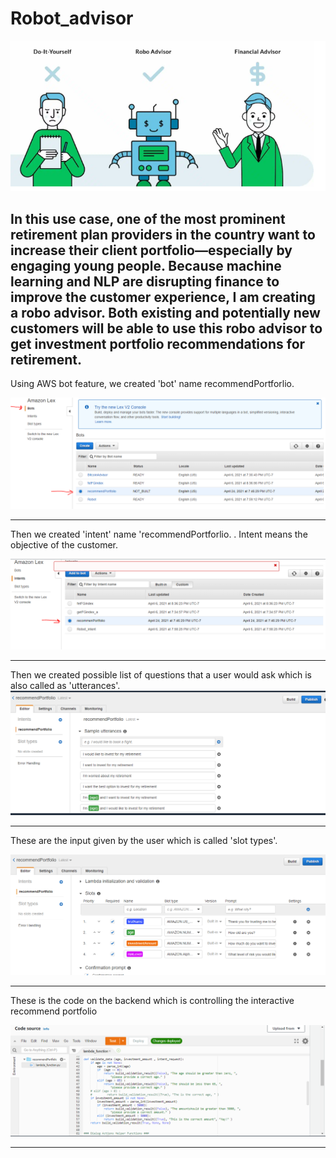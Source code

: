 # Robot_advisor

![](snapshots/robo.PNG)

In this use case, one of the most prominent retirement plan providers in the country want to increase their client portfolio—especially by engaging young people. Because machine learning and NLP are disrupting finance to improve the customer experience, I am creating a robo advisor. Both existing and potentially new customers will be able to use this robo advisor to get investment portfolio recommendations for retirement.
-----------------------------------------------------------------------------------------------------------------------------------------------------------------------------

Using AWS bot feature, we created 'bot' name recommendPortforlio.

![](snapshots/bot.PNG)

-----------------------------------------------------------------------------------------------------------------------------------------------------------------------------

Then we created 'intent' name 'recommendPortforlio. . Intent means the objective of the customer.

![](snapshots/intent.PNG)

-----------------------------------------------------------------------------------------------------------------------------------------------------------------------------

Then we created possible list of questions that a user would ask which is also called as 'utterances'.
![](snapshots/sample_utterances.PNG)

-----------------------------------------------------------------------------------------------------------------------------------------------------------------------------

These are the input given by the user which is called 'slot types'.

![](snapshots/lamda_initialization.PNG)

-----------------------------------------------------------------------------------------------------------------------------------------------------------------------------

These is the code on the backend which is controlling the interactive recommend portfolio

![](snapshots/lamda.PNG)

-----------------------------------------------------------------------------------------------------------------------------------------------------------------------------
